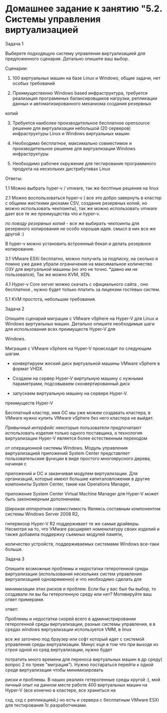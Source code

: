 <h1>Домашнее задание к занятию "5.2. Системы управления виртуализацией</h1>

Задача 1

Выберете подходящую систему управления виртуализацией для предложенного сценария. Детально опишите ваш выбор.

Сценарии:

1. 100 виртуальных машин на базе Linux и Windows, общие задачи, нет особых требований

2. Преимущественно Windows based инфраструктура, требуется реализация программных балансировщиков нагрузки, репликации данных и автоматизированного механизма создания резервных 

копий

3. Требуется наиболее производительное бесплатное opensource решение для виртуализации небольшой (20 серверов) инфраструктуры Linux и Windows виртуальных машин

4. Необходимо бесплатное, максимально совместимое и производительное решение для виртуализации Windows инфраструктуры

5. Необходимо рабочее окружение для тестирование программного продукта на нескольких дистрибутивах Linux

Ответы:

1.1 Можно выбрать hyper-v / vmware, так же бесптные решения на linux 

2.1 Можно воспользоваться hyper-v ( все это добро завернуть в кластер с общими жесткими дисками CSV, создание резервных копий, но можно использовать чекпоинты), так же можно использовать vmware дает все те же преимущества что и hyper-v.

*по поводу резервных копий* - все же выбирать чекпоинты для резервного копирования не особо хорошая идея. смысл в них все же другой :)

В hyper-v  можно установить встроенный бекап и делать резервное копирование.


3.1 VMware ESXi бесплатно, можно получить за подписку, на сколько я помню уже даже убрали ограничения на максимальное количество ОЗУ для виртуальной машины (но это не точно. *давно им не пользовался), Так же можно KVM, XEN.

4.1 Hyper-v Core server можно скачать с официального сайта , оно бесплатное , нужно будет только платить за лицензии гостевых систем.

5.1 KVM простота, небольшие требования.

Задача 2

Опишите сценарий миграции с VMware vSphere на Hyper-V для Linux и Windows виртуальных машин. Детально опишите необходимые шаги для использования всех преимуществ Hyper-V для 

Windows.

Миграция с  VMware vSphere на Hyper-V происходит по следующим шагам.

* конвертируем жеский диск виртуальной машины VMware vSphere в формат VHDX

* Создаем на сервер Hyper-V виртульную машину с нужными параметрами, подсовываем сконвертированный диск

* запускаем виртуальную машину на сервере Hyper-V.

преимуществ Hyper-V

Бесплатный кластер, имя ОС мы уже можем создавать кластера, в VMware нужно купить VMware vSphere без него кластера не выйдет.

*Привычный интерфейс* некоторые пользователи предпочитают использовать изделия только одного поставщика, а технология виртуализации Hyper-V является более естественным переходом 

от операционной системы Windows. Модуль управления виртуализацией приложений System Center представляет пользовательские функции в виде простого многоярусного дерева, начиная с 

приложений и ОС и заканчивая модулем виртуализации. Для организаций, которые имеют большие капиталовложения в другие компоненты System Center, такие как Operations Manager, 

приложение System Center Virtual Machine Manager для Hyper-V может быть закономерным дополнением.

*Широкая аппаратная совместимость* Являясь составным компонентом системы Windows Server 2008 R2,

гипервизор Hyper-V R2 поддерживает те же самые драйверы. Несмотря на то, что VMware расширяет номенклатуру своих изделий и также добавила поддержку съемных модулей памяти, 

количество устройств, поддерживаемых системами Windows все-таки больше.



Задача 3

Опишите возможные проблемы и недостатки гетерогенной среды виртуализации (использования нескольких систем управления виртуализацией одновременно) и что необходимо сделать для 

минимизации этих рисков и проблем. Если бы у вас был бы выбор, то создавали ли вы бы гетерогенную среду или нет? Мотивируйте ваш ответ примерами.

ответ:

Проблемы и недостатки скорей всего в администрировании  гетерогенной среды виртуализации, разные системы управления, в в средах windows виртуализации используется VMM, в linux 

все же заточено под браузер или софт который идет с системой управления среды виртуализации. Минус еще в том что при выходе из строя одной из сред виртуализации, нужно будет 

потратить много времени для переноса виртуальных машин в др среду( вопрос 2 по треке "миграция"). Нужно постараться перейти к одной среде виртуализации чтобы минимизировать 

риски и проблемы. В наших реалиях гетерогенные среды кругой :), мой личный опыт на данном месте работе 400 виртуальных машин на Hyper-V (все конечно в кластере, все храниться на 

схд, схд с репликацией,) но есть и сервера с бесплатным VMware ESXi для тестирования 1с разработчиками.